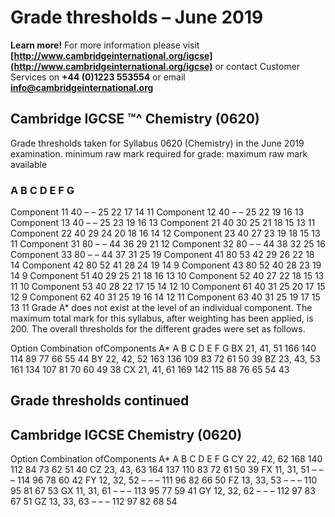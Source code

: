 # Grade thresholds – June 2019 

**Learn more!** For more information please visit **[http://www.cambridgeinternational.org/igcse](http://www.cambridgeinternational.org/igcse)** or contact Customer Services on **+44 (0)1223 553554** or email **info@cambridgeinternational.org** 

## Cambridge IGCSE ™^ Chemistry (0620) 

 Grade thresholds taken for Syllabus 0620 (Chemistry) in the June 2019 examination. minimum raw mark required for grade: maximum raw mark available 

### A B C D E F G 

 Component 11 40 – – 25 22 17 14 11 Component 12 40 – – 25 22 19 16 13 Component 13 40 – – 25 23 19 16 13 Component 21 40 30 25 21 18 15 13 11 Component 22 40 29 24 20 18 16 14 12 Component 23 40 27 23 19 18 15 13 11 Component 31 80 – – 44 36 29 21 12 Component 32 80 – – 44 38 32 25 16 Component 33 80 – – 44 37 31 25 19 Component 41 80 53 42 29 26 22 18 14 Component 42 80 52 41 28 24 19 14 9 Component 43 80 52 40 28 23 19 14 9 Component 51 40 29 25 21 18 16 13 10 Component 52 40 27 22 18 15 13 11 10 Component 53 40 28 22 17 15 14 12 10 Component 61 40 31 25 20 17 15 12 9 Component 62 40 31 25 19 16 14 12 11 Component 63 40 31 25 19 17 15 13 11 Grade A* does not exist at the level of an individual component. The maximum total mark for this syllabus, after weighting has been applied, is 200. The overall thresholds for the different grades were set as follows. 

 Option Combination ofComponents A* A B C D E F G BX 21, 41, 51 166 140 114 89 77 66 55 44 BY 22, 42, 52 163 136 109 83 72 61 50 39 BZ 23, 43, 53 161 134 107 81 70 60 49 38 CX 21, 41, 61 169 142 115 88 76 65 54 43 


## Grade thresholds continued 

## Cambridge IGCSE Chemistry (0620) 

 Option Combination ofComponents A* A B C D E F G CY 22, 42, 62 168 140 112 84 73 62 51 40 CZ 23, 43, 63 164 137 110 83 72 61 50 39 FX 11, 31, 51 – – – 114 96 78 60 42 FY 12, 32, 52 – – – 111 96 82 66 50 FZ 13, 33, 53 – – – 110 95 81 67 53 GX 11, 31, 61 – – – 113 95 77 59 41 GY 12, 32, 62 – – – 112 97 83 67 51 GZ 13, 33, 63 – – – 112 97 82 68 54 



